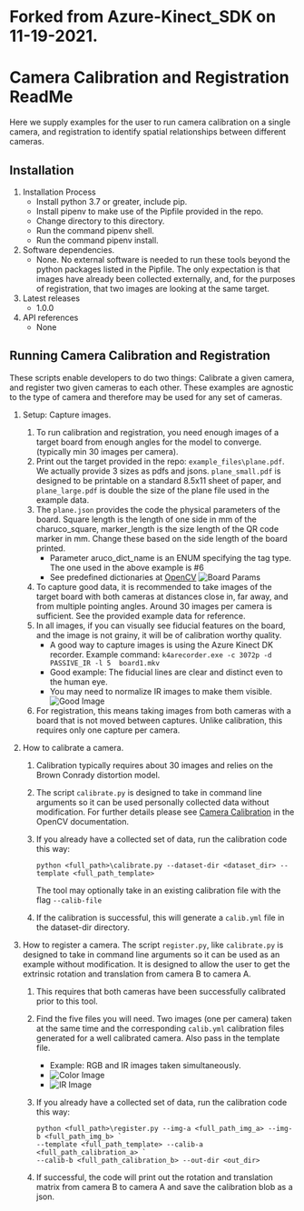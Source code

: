 # Forked from Azure-Kinect_SDK on 11-19-2021.

# Camera Calibration and Registration ReadMe

Here we supply examples for the user to run camera calibration on a single camera, and registration
to identify spatial relationships between different cameras.

## Installation

1. Installation Process
    * Install python 3.7 or greater, include pip.
    * Install pipenv to make use of the Pipfile provided in the repo.
    * Change directory to this directory.
    * Run the command pipenv shell.
    * Run the command pipenv install.
2. Software dependencies.
   * None. No external software is needed to run these tools beyond the python packages listed in the
                Pipfile. The only expectation is that images have already been collected externally, and, for the
                purposes of registration, that two images are looking at the same target.
3. Latest releases
   * 1.0.0
4. API references
   * None

## Running Camera Calibration and Registration

These scripts enable developers to do two things: Calibrate a given camera, and register two given cameras to each other. These examples are agnostic to the type of camera and therefore may be used for any set of cameras.

1. Setup: Capture images.
   1. To run calibration and registration, you need enough images of a target board from enough angles for the model to converge. (typically min 30 images per camera).
   2. Print out the target provided in the repo: `example_files\plane.pdf`. We actually provide 3 sizes as pdfs and jsons.
   `plane_small.pdf` is designed to be printable on a standard 8.5x11 sheet of paper, and `plane_large.pdf` is double
   the size of the plane file used in the example data.
   3. The `plane.json` provides the code the physical parameters of the board. Square length is the length of one side in mm of the charuco_square, marker_length is the size length of the QR code marker in mm. Change these based on the side length of the board printed.
        * Parameter aruco_dict_name is an ENUM specifying the tag type. The one used in the above example is #6
        * See predefined dictionaries at [OpenCV](https://docs.opencv.org/master/dc/df7/dictionary_8hpp.html)
         ![Board Params](Documentation/board_parameters.png "Board Parameters")
   4. To capture good data, it is recommended to take images of the target board with both cameras at distances close in, far away, and from multiple pointing angles. Around 30 images per camera is sufficient. See the provided example data for reference.
   5. In all images, if you can visually see fiducial features on the board, and the image is not grainy, it will be of calibration worthy quality.
       * A good way to capture images is using the Azure Kinect DK recorder. Example command: `k4arecorder.exe -c 3072p -d PASSIVE_IR -l 5  board1.mkv`
       * Good example: The fiducial lines are clear and distinct even to the human eye.
       * You may need to normalize IR images to make them visible.
        ![Good Image](example_files/registration/color-0.jpg "Good Image")
   6. For registration, this means taking images from both cameras with a board that is not moved between captures. Unlike calibration, this requires only one capture per camera.

2. How to calibrate a camera.
   1. Calibration typically requires about 30 images and relies on the Brown Conrady distortion model.
   2. The script `calibrate.py` is designed to take in command line arguments so it can be used personally collected data without modification. For further details please see [Camera Calibration](https://docs.opencv.org/master/dc/dbb/tutorial_py_calibration.html) in the OpenCV documentation.
   3. If you already have a collected set of data, run the calibration code this way:

      ``` windows
      python <full_path>\calibrate.py --dataset-dir <dataset_dir> --template <full_path_template>
      ```

      The tool may optionally take in an existing calibration file with the flag `--calib-file`

   4. If the calibration is successful, this will generate a `calib.yml` file in the dataset-dir directory.

3. How to register a camera.
The script `register.py`, like `calibrate.py` is designed to take in command line arguments so it can be used as an example without modification. It is designed to allow the user to get the extrinsic rotation and translation from camera B to camera A.
   1. This requires that both cameras have been successfully calibrated prior to this tool.
   2. Find the five files you will need. Two images (one per camera) taken at the same time and the corresponding `calib.yml` calibration files generated for a well calibrated camera. Also pass in the template file.
        * Example: RGB and IR images taken simultaneously.
        * ![Color Image](example_files/registration/color-0.jpg "Color Image")
        * ![IR Image](example_files\registration/ir-0.png "IR Image")
   3. If you already have a collected set of data, run the calibration code this way:

        ``` windows
        python <full_path>\register.py --img-a <full_path_img_a> --img-b <full_path_img_b> `
        --template <full_path_template> --calib-a <full_path_calibration_a> `
        --calib-b <full_path_calibration_b> --out-dir <out_dir>
        ```

   4. If successful, the code will print out the rotation and translation matrix from camera B to camera A and save the calibration blob as a json.
